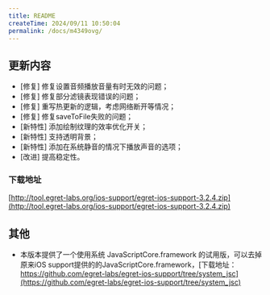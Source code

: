 ```yaml
---
title: README
createTime: 2024/09/11 10:50:04
permalink: /docs/m4349ovg/
---
```

## 更新内容

* [修复] 修复设置音频播放音量有时无效的问题；
* [修复] 修复部分滤镜表现错误的问题；
* [修复] 重写热更新的逻辑，考虑网络断开等情况；
* [修复] 修复saveToFile失败的问题；
* [新特性] 添加绘制纹理的效率优化开关；
* [新特性] 支持透明背景；
* [新特性] 添加在系统静音的情况下播放声音的选项；
* [改进] 提高稳定性。

### 下载地址

[http://tool.egret-labs.org/ios-support/egret-ios-support-3.2.4.zip](http://tool.egret-labs.org/ios-support/egret-ios-support-3.2.4.zip)

## 其他

* 本版本提供了一个使用系统 JavaScriptCore.framework 的试用版，可以去掉原来iOS support提供的的JavaScriptCore.framework，[下载地址：https://github.com/egret-labs/egret-ios-support/tree/system_jsc](https://github.com/egret-labs/egret-ios-support/tree/system_jsc)

